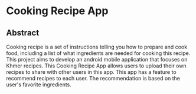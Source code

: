 # Cooking Recipe App

## Abstract
Cooking recipe is a set of instructions telling you how to prepare and cook food, including a list of what ingredients are needed for cooking this recipe. This project aims to develop an android mobile application that focuses on Khmer recipes. This Cooking Recipe App allows users to upload their own recipes to share with other users in this app. This app has a feature to recommend recipes to each user. The recommendation is based on the user's favorite ingredients. 

